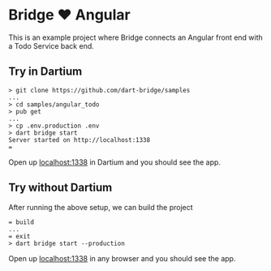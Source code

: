 # Bridge :heart: Angular

This is an example project where Bridge connects an Angular front end with a Todo Service
back end.

## Try in Dartium
```shell
> git clone https://github.com/dart-bridge/samples
...
> cd samples/angular_todo
> pub get
...
> cp .env.production .env
> dart bridge start
Server started on http://localhost:1338
=
```

Open up [localhost:1338](http://localhost:1338) in Dartium and you should see the app.

## Try without Dartium
After running the above setup, we can build the project

```shell
= build
...
= exit
> dart bridge start --production

```

Open up [localhost:1338](http://localhost:1338) in any browser and you should see the app.

